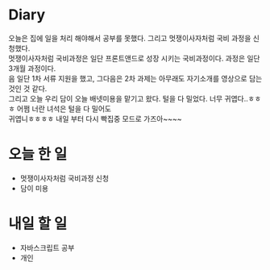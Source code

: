 # Diary

오늘은 집에 일을 처리 해야해서 공부를 못했다. 그리고 멋쟁이사자처럼 국비 과정을 신청했다.<br/>
멋쟁이사자처럼 국비과정은 일단 프론트앤드로 성장 시키는 국비과정이다. 과정은 일단 3개월 과정이다.<br/>
음 일단 1차 서류 지원을 했고, 그다음은 2차 과제는 아무래도 자기소개를 영상으로 담는 것인 것 같다.<br/>
그리고 오늘 우리 담이 오늘 배넷미용을 맡기고 왔다. 털을 다 밀었다. 너무 귀엽다..ㅎㅎㅎ 어쩜 너란 녀석은 털을 다 밀어도<br/>
귀엽니ㅎㅎㅎㅎ 내일 부터 다시 빡집중 모드로 가즈아~~~~

# 오늘 한 일

* 멋쟁이사자처럼 국비과정 신청
* 담이 미용

# 내일 할 일

* 자바스크립트 공부
* 개인
